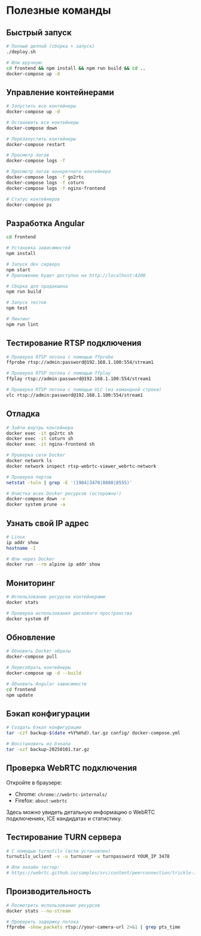 # Полезные команды

## Быстрый запуск

```bash
# Полный деплой (сборка + запуск)
./deploy.sh

# Или вручную:
cd frontend && npm install && npm run build && cd ..
docker-compose up -d
```

## Управление контейнерами

```bash
# Запустить все контейнеры
docker-compose up -d

# Остановить все контейнеры
docker-compose down

# Перезапустить контейнеры
docker-compose restart

# Просмотр логов
docker-compose logs -f

# Просмотр логов конкретного контейнера
docker-compose logs -f go2rtc
docker-compose logs -f coturn
docker-compose logs -f nginx-frontend

# Статус контейнеров
docker-compose ps
```

## Разработка Angular

```bash
cd frontend

# Установка зависимостей
npm install

# Запуск dev сервера
npm start
# Приложение будет доступно на http://localhost:4200

# Сборка для продакшена
npm run build

# Запуск тестов
npm test

# Линтинг
npm run lint
```

## Тестирование RTSP подключения

```bash
# Проверка RTSP потока с помощью ffprobe
ffprobe rtsp://admin:password@192.168.1.100:554/stream1

# Проверка RTSP потока с помощью ffplay
ffplay rtsp://admin:password@192.168.1.100:554/stream1

# Проверка RTSP потока с помощью VLC (из командной строки)
vlc rtsp://admin:password@192.168.1.100:554/stream1
```

## Отладка

```bash
# Зайти внутрь контейнера
docker exec -it go2rtc sh
docker exec -it coturn sh
docker exec -it nginx-frontend sh

# Проверка сети Docker
docker network ls
docker network inspect rtsp-webrtc-viewer_webrtc-network

# Проверка портов
netstat -tuln | grep -E '(1984|3478|8080|8555)'

# Очистка всех Docker ресурсов (осторожно!)
docker-compose down -v
docker system prune -a
```

## Узнать свой IP адрес

```bash
# Linux
ip addr show
hostname -I

# Или через Docker
docker run --rm alpine ip addr show
```

## Мониторинг

```bash
# Использование ресурсов контейнерами
docker stats

# Проверка использования дискового пространства
docker system df
```

## Обновление

```bash
# Обновить Docker образы
docker-compose pull

# Пересобрать контейнеры
docker-compose up -d --build

# Обновить Angular зависимости
cd frontend
npm update
```

## Бэкап конфигурации

```bash
# Создать бэкап конфигурации
tar -czf backup-$(date +%Y%m%d).tar.gz config/ docker-compose.yml

# Восстановить из бэкапа
tar -xzf backup-20250101.tar.gz
```

## Проверка WebRTC подключения

Откройте в браузере:
- Chrome: `chrome://webrtc-internals/`
- Firefox: `about:webrtc`

Здесь можно увидеть детальную информацию о WebRTC подключениях, ICE кандидатах и статистику.

## Тестирование TURN сервера

```bash
# С помощью turnutils (если установлен)
turnutils_uclient -v -u turnuser -w turnpassword YOUR_IP 3478

# Или онлайн тестер:
# https://webrtc.github.io/samples/src/content/peerconnection/trickle-ice/
```

## Производительность

```bash
# Посмотреть использование ресурсов
docker stats --no-stream

# Проверить задержку потока
ffprobe -show_packets rtsp://your-camera-url 2>&1 | grep pts_time
```
